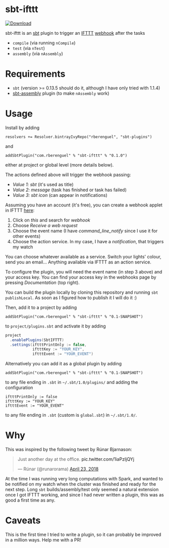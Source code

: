 # sbt-ifttt

[ ![Download](https://api.bintray.com/packages/rberenguel/sbt-plugins/sbt-ifttt/images/download.svg) ](https://bintray.com/rberenguel/sbt-plugins/sbt-ifttt/_latestVersion)

sbt-ifttt is an [sbt](http://www.scala-sbt.org/) plugin to trigger an
[IFTTT](https://ifttt.com/maker_webhooks)
[webhook](https://ifttt.com/maker_webhooks) after the tasks

* `compile` (via running `nCompile`)
* `test` (via `nTest`)
* `assembly` (via `nAssembly`)

# Requirements

* `sbt` (version >= 0.13.5 should do it, although I have only tried with
  1.1.4)
* [sbt-assembly](https://github.com/sbt/sbt-assembly) plugin (to make
  `nAssembly` work)

# Usage

Install by adding 

```
resolvers += Resolver.bintrayIvyRepo("rberenguel", "sbt-plugins")
```
and
```
addSbtPlugin("com.rberenguel" % "sbt-ifttt" % "0.1.0")
```
either at project or global level (more details below).

The actions defined above will trigger the webhook passing:
* _Value 1: sbt_ (it's used as title)
* _Value 2: message_ (task has finished or task has failed)
* _Value 3: sbt icon_ (can appear in notifications)

Assuming you have an account (it's free), you can create a webhook applet in
IFTTT [here](https://ifttt.com/create):

1. Click on _this_ and search for _webhook_
2. Choose _Receive a web request_
3. Choose the event name (I have _command\_line\_notify_ since I use it for
   other events)
4. Choose the action service. In my case, I have a _notification_, that triggers
   my watch

You can choose whatever available as a service. Switch your lights' colour, send
you an email... Anything available via IFTTT as an action service.

To configure the plugin, you will need the event name (in step 3 above) and your
access key. You can find your access key in the webhooks page by pressing
_Documentation_ (top right).

You can build the plugin locally by cloning this repository and running `sbt
publishLocal`. As soon as I figured how to publish it I will do it :)

Then, add it to a project by adding

```
addSbtPlugin("com.rberenguel" % "sbt-ifttt" % "0.1-SNAPSHOT")
```

to `project/plugins.sbt` and activate it by adding 

```scala
project
  .enablePlugins(SbtIFTTT)
  .settings(iftttPrintOnly := false,
            iftttKey := "YOUR_KEY",
            iftttEvent := "YOUR_EVENT")
```

Alternatively you can add it as a global plugin by adding

```
addSbtPlugin("com.rberenguel" % "sbt-ifttt" % "0.1-SNAPSHOT")
```
to any file ending in `.sbt` in `~/.sbt/1.0/plugins/` and adding the configuration

```
iftttPrintOnly := false
iftttKey := "YOUR_KEY"
iftttEvent := "YOUR_EVENT"
```
to any file ending in `.sbt` (custom is `global.sbt`) in `~/.sbt/1.0/`.

# Why

This was inspired by the following tweet by Rúnar Bjarnason:

<blockquote class="twitter-tweet" data-lang="en"><p lang="en" dir="ltr">Just another day at the office. <a src="https://t.co/1iaPzIjQYj">pic.twitter.com/1iaPzIjQYj</a></p>&mdash; Rúnar (@runarorama) <a href="https://twitter.com/runarorama/status/988460928298569728?ref_src=twsrc%5Etfw">April 23, 2018</a></blockquote>

At the time I was running very long computations with Spark, and wanted to be
notified on my watch when the cluster was finished and ready for the next step.
Long `sbt` builds/assembly/test only seemed a natural extension once I got IFTTT
working, and since I had never written a plugin, this was as good a first time
as any.

# Caveats

This is the first time I tried to write a plugin, so it can probably be improved
in a million ways. Help me with a PR!
